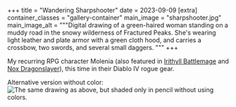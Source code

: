 +++
title = "Wandering Sharpshooter"
date = 2023-09-09
[extra]
container_classes = "gallery-container"
main_image = "sharpshooter.jpg"
main_image_alt = """Digital drawing of a green-haired woman
standing on a muddy road in the snowy wilderness of Fractured Peaks.
She's wearing light leather and plate armor with a green cloth hood,
and carries a crossbow, two swords, and several small daggers.
"""
+++

My recurring RPG character Molenia
(also featured in [Irithyll Battlemage](../../2022/irithyll-battlemage/)
and [Nox Dragonslayer](../../2022/nox-dragonslayer/)),
this time in their Diablo IV rogue gear.

<!-- more -->

Alternative version without color:
![The same drawing as above, but shaded only in pencil
without using colors.](sharpshooter_colorless.jpg)
